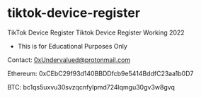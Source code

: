 # tiktok-device-register
TikTok Device Register
Tiktok Device Register Working 2022
* This is for Educational Purposes Only

Contact:
0xUndervalued@protonmail.com

Ethereum:
0xCEbC29f93d140BBDDfcb9e5414BddfC23aa1b0D7

BTC:
bc1qs5uxvu30svzqcnfylpmd724lqmgu30gv3w8gvq


